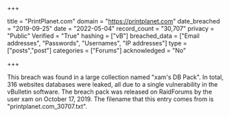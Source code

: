 +++

title = "PrintPlanet.com"
domain = "https://printplanet.com"
date_breached = "2019-09-25"
date = "2022-05-04"
record_count = "30,707"
privacy = "Public"
Verified = "True"
hashing = ["vB"]
breached_data = ["Email addresses", "Passwords", "Usernames", "IP addresses"]
type = ["posts","post"]
categories = ["Forums"]
acknowledged = "No"


+++


This breach was found in a large collection named "xam's DB Pack". In total, 316 websites databases were leaked, all due to a single vulnerability in the vBulletin software. The breach pack was released on RaidForums by the user xam on October 17, 2019. The filename that this entry comes from is "printplanet.com_30707.txt".

